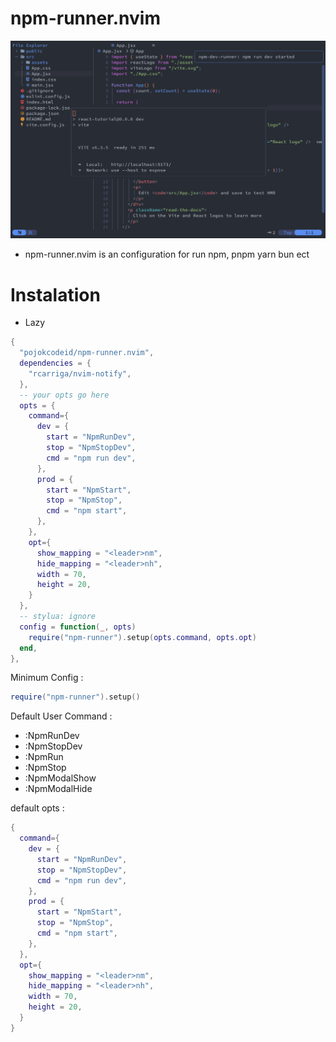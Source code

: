 # npm-runner.nvim

![home!](img.png)

- npm-runner.nvim is an configuration for run npm, pnpm yarn bun ect

# Instalation

- Lazy

```lua
{
  "pojokcodeid/npm-runner.nvim",
  dependencies = {
    "rcarriga/nvim-notify",
  },
  -- your opts go here
  opts = {
    command={
      dev = {
        start = "NpmRunDev",
        stop = "NpmStopDev",
        cmd = "npm run dev",
      },
      prod = {
        start = "NpmStart",
        stop = "NpmStop",
        cmd = "npm start",
      },
    },
    opt={
      show_mapping = "<leader>nm",
      hide_mapping = "<leader>nh",
      width = 70,
      height = 20,
    }
  },
  -- stylua: ignore
  config = function(_, opts)
    require("npm-runner").setup(opts.command, opts.opt)
  end,
},
```

Minimum Config :

```lua
require("npm-runner").setup()
```

Default User Command :

- :NpmRunDev
- :NpmStopDev
- :NpmRun
- :NpmStop
- :NpmModalShow
- :NpmModalHide

default opts :

```lua
{
  command={
    dev = {
      start = "NpmRunDev",
      stop = "NpmStopDev",
      cmd = "npm run dev",
    },
    prod = {
      start = "NpmStart",
      stop = "NpmStop",
      cmd = "npm start",
    },
  },
  opt={
    show_mapping = "<leader>nm",
    hide_mapping = "<leader>nh",
    width = 70,
    height = 20,
  }
}
```

